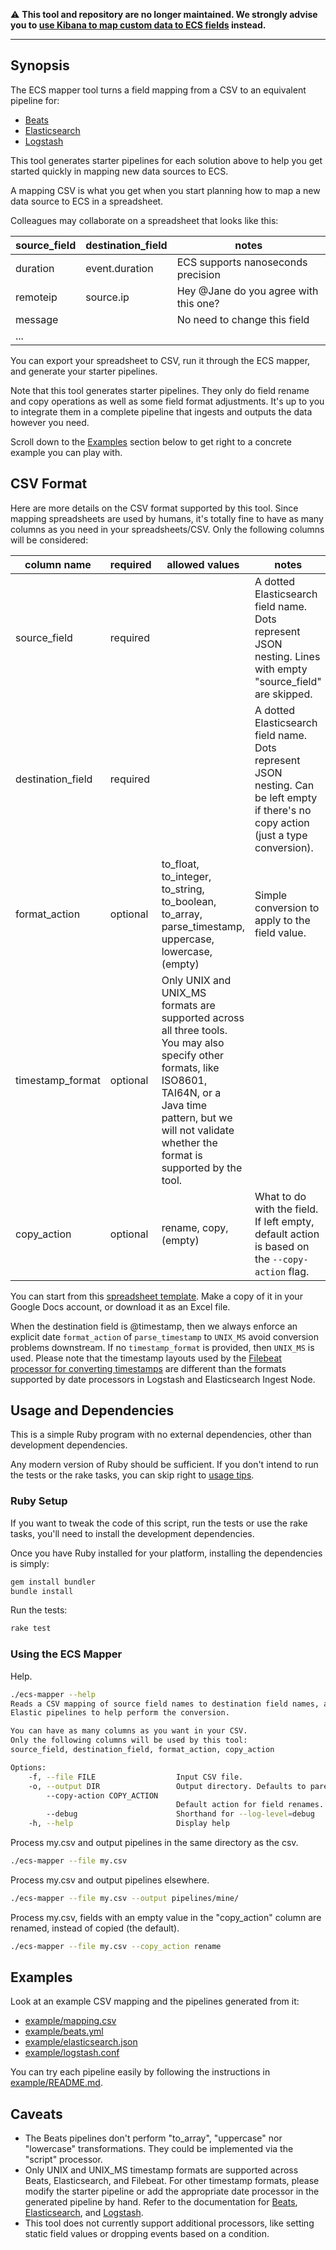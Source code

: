 ⚠️ **This tool and repository are no longer maintained. We strongly advise you to [use Kibana to map custom data to ECS fields](https://www.elastic.co/guide/en/ecs/current/ecs-converting.html) instead.**

---

## Synopsis

The ECS mapper tool turns a field mapping from a CSV to an equivalent pipeline for:

- [Beats](https://www.elastic.co/guide/en/beats/filebeat/current/filtering-and-enhancing-data.html)
- [Elasticsearch](https://www.elastic.co/guide/en/elasticsearch/reference/current/ingest-processors.html)
- [Logstash](https://www.elastic.co/guide/en/logstash/current/filter-plugins.html)

This tool generates starter pipelines for each solution above to help you 
get started quickly in mapping new data sources to ECS.

A mapping CSV is what you get when you start planning how to map a new data
source to ECS in a spreadsheet.

Colleagues may collaborate on a spreadsheet that looks like this:

| source\_field | destination\_field | notes  |
|--------------|-------------------|---------------------------------------|
| duration     | event.duration    | ECS supports nanoseconds precision    |
| remoteip     | source.ip         | Hey @Jane do you agree with this one? |
| message      |                   | No need to change this field          |
| ...          |                   |                                       |

You can export your spreadsheet to CSV, run it through the ECS mapper,
and generate your starter pipelines.

Note that this tool generates starter pipelines. They only do field rename and copy
operations as well as some field format adjustments. It's up to you to integrate them
in a complete pipeline that ingests and outputs the data however you need.

Scroll down to the [Examples](#examples) section below to get right to a
concrete example you can play with.

## CSV Format

Here are more details on the CSV format supported by this tool. Since mapping
spreadsheets are used by humans, it's totally fine to have as many columns
as you need in your spreadsheets/CSV. Only the following columns will be considered:

| column name | required | allowed values | notes |
|-------------|----------|----------------|-------|
| source\_field | required |  | A dotted Elasticsearch field name. Dots represent JSON nesting. Lines with empty "source\_field" are skipped. |
| destination\_field | required |  | A dotted Elasticsearch field name. Dots represent JSON nesting. Can be left empty if there's no copy action (just a type conversion). |
| format\_action | optional | to\_float, to\_integer, to\_string, to\_boolean, to\_array, parse\_timestamp, uppercase, lowercase, (empty) | Simple conversion to apply to the field value. |
| timestamp\_format | optional | Only UNIX and UNIX\_MS formats are supported across all three tools. You may also specify other formats, like ISO8601, TAI64N, or a Java time pattern, but we will not validate whether the format is supported by the tool. |
| copy\_action | optional | rename, copy, (empty) | What to do with the field. If left empty, default action is based on the `--copy-action` flag. |

You can start from this
[spreadsheet template](https://docs.google.com/spreadsheets/d/1m5JiOTeZtUueW3VOVqS8bFYqNGEEyp0jAsgO12NFkNM). Make a copy of it in your Google Docs account, or download it as an Excel file.

When the destination field is @timestamp, then we always enforce an explicit date ```format_action``` of ```parse_timestamp``` to ```UNIX_MS``` avoid conversion problems downstream. If no ```timestamp_format``` is provided, then ```UNIX_MS``` is used. Please note that the timestamp layouts used by the [Filebeat processor for converting timestamps](https://www.elastic.co/guide/en/beats/filebeat/current/processor-timestamp.html) are different than the formats supported by date processors in Logstash and Elasticsearch Ingest Node.



## Usage and Dependencies

This is a simple Ruby program with no external dependencies, other than development
dependencies.

Any modern version of Ruby should be sufficient. If you don't intend to run the
tests or the rake tasks, you can skip right to [usage tips](#using-the-ecs-mapper).

### Ruby Setup

If you want to tweak the code of this script, run the tests or use the rake tasks,
you'll need to install the development dependencies.

Once you have Ruby installed for your platform, installing the dependencies is simply:

```bash
gem install bundler
bundle install
```

Run the tests:

```bash
rake test
```

### Using the ECS Mapper

Help.

```bash
./ecs-mapper --help
Reads a CSV mapping of source field names to destination field names, and generates
Elastic pipelines to help perform the conversion.

You can have as many columns as you want in your CSV.
Only the following columns will be used by this tool:
source_field, destination_field, format_action, copy_action

Options:
    -f, --file FILE                  Input CSV file.
    -o, --output DIR                 Output directory. Defaults to parent dir of --file.
        --copy-action COPY_ACTION
                                     Default action for field renames. Acceptable values are: copy, rename. Default is copy.
        --debug                      Shorthand for --log-level=debug
    -h, --help                       Display help
```

Process my.csv and output pipelines in the same directory as the csv.

```bash
./ecs-mapper --file my.csv
```

Process my.csv and output pipelines elsewhere.

```bash
./ecs-mapper --file my.csv --output pipelines/mine/
```

Process my.csv, fields with an empty value in the "copy\_action" column are renamed,
instead of copied (the default).

```bash
./ecs-mapper --file my.csv --copy_action rename 
```

## Examples

Look at an example CSV mapping and the pipelines generated from it:

- [example/mapping.csv](example/mapping.csv)
- [example/beats.yml](example/beats.yml)
- [example/elasticsearch.json](example/elasticsearch.json)
- [example/logstash.conf](example/logstash.conf)

You can try each pipeline easily by following the instructions
in [example/README.md](example/).

## Caveats

* The Beats pipelines don't perform "to\_array", "uppercase" nor
  "lowercase" transformations. They could be implemented via the "script" processor.
* Only UNIX and UNIX\_MS timestamp formats are supported across Beats, Elasticsearch, 
  and Filebeat. For other timestamp formats, please modify the starter pipeline or add the 
  appropriate date processor in the generated pipeline by hand. Refer to the documentation
  for [Beats](https://www.elastic.co/guide/en/beats/filebeat/current/processor-timestamp.html), [Elasticsearch](https://www.elastic.co/guide/en/elasticsearch/reference/master/date-processor.html), and [Logstash](https://www.elastic.co/guide/en/logstash/current/plugins-filters-date.html#plugins-filters-date-match).
* This tool does not currently support additional processors, like setting static 
  field values or dropping events based on a condition.

